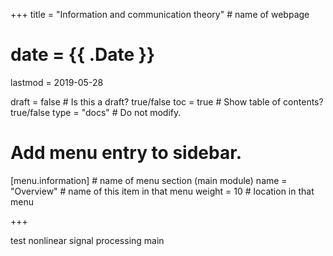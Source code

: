 +++
title = "Information and communication theory"         # name of webpage

# date = {{ .Date }}
lastmod = 2019-05-28

draft = false  # Is this a draft? true/false
toc = true  # Show table of contents? true/false
type = "docs"  # Do not modify.

# Add menu entry to sidebar.
[menu.information]                       # name of menu section (main module)
  name = "Overview"        # name of this item in that menu
  weight = 10                           # location in that menu

+++

test nonlinear signal processing main
